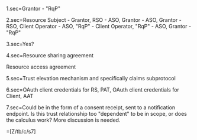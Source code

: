 
1.sec=Grantor - "RqP"

2.sec=Resource Subject - Grantor, RSO - ASO, Grantor - ASO, Grantor - RSO, Client Operator - ASO, "RqP" - Client Operator, "RqP" - ASO, Grantor - "RqP"

3.sec=Yes?

4.sec=Resource sharing agreement<p>Resource access agreement

5.sec=Trust elevation mechanism and specifically claims subprotocol

6.sec=OAuth client credentials for RS, PAT, OAuth client credentials for Client, AAT

7.sec=Could be in the form of a consent receipt, sent to a notification endpoint. Is this trust relationship too "dependent" to be in scope, or does the calculus work? More discussion is needed.


=[Z/tb/c/s7]
